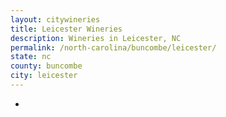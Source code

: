 ```yaml
---
layout: citywineries
title: Leicester Wineries
description: Wineries in Leicester, NC
permalink: /north-carolina/buncombe/leicester/
state: nc
county: buncombe
city: leicester
---
```

-
